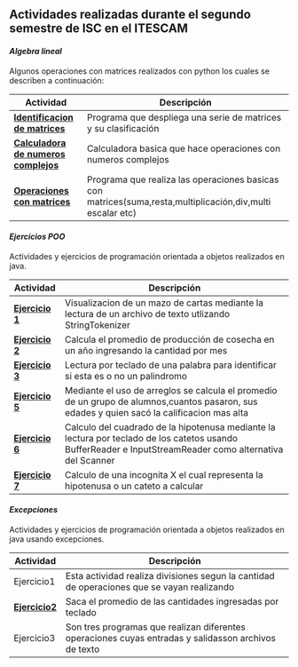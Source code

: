 ## Actividades realizadas durante el segundo semestre de ISC en el ITESCAM
#### *Algebra lineal*
Algunos operaciones con matrices realizados con python los cuales se describen a continuación:

| Actividad| Descripción |
| --- | --- |
| [**Identificacion de matrices**](Algebra%20Lineal/Identificación%20de%20matrices)| Programa que despliega una serie de matrices y su clasificación|
| [**Calculadora de numeros complejos**](Algebra%20Lineal/Calculadora%20numeros%20complejos)|Calculadora basica que hace operaciones con numeros complejos|
| [**Operaciones con matrices**](Algebra%20Lineal/Operaciones%20con%20matrices)|Programa que realiza las operaciones basicas con matrices(suma,resta,multiplicación,div,multi escalar etc)|

#### *Ejercicios POO*
Actividades y ejercicios de programación orientada a objetos realizados en java.

| Actividad| Descripción |
| --- | --- |
| [**Ejercicio 1**](Ejercicios%20POO/ejercicio1/README.md) |Visualizacion de un mazo de cartas mediante la lectura de un archivo de texto utlizando StringTokenizer|
| [**Ejercicio 2**](Ejercicios%20POO/ejercicio2/README.md) |Calcula el promedio de producción de cosecha en un año ingresando la cantidad por mes |
| [**Ejercicio 3**](Ejercicios%20POO/Ejercicio3/README.md) |Lectura por teclado de una palabra para identificar si esta es o no un palindromo|
| [**Ejercicio 5**](Ejercicios%20POO/Ejercicio5/README.md)|Mediante el uso de arreglos se calcula el promedio de un grupo de alumnos,cuantos pasaron, sus edades y quien sacó la calificacion mas alta|
| [**Ejercicio 6**](Ejercicios%20POO/ejercicio6/README.md) |Calculo del cuadrado de la hipotenusa mediante la lectura por teclado de los catetos usando BufferReader e InputStreamReader como alternativa del Scanner|
| [**Ejercicio 7**](Ejercicios%20POO/ejercicio7/README.md) |Calculo de una incognita X el cual representa la hipotenusa o un cateto a calcular |


#### *Excepciones*
Actividades y ejercicios de programación orientada a objetos realizados en java usando excepciones.

| Actividad|Descripción |
|---|---|
|Ejercicio1|Esta actividad realiza divisiones segun la cantidad de operaciones que se vayan realizando|
|[**Ejercicio2**](/Segundo-Semestre/Excepciones/Ejercicio%202)|Saca el promedio de las cantidades ingresadas por teclado|
|Ejercicio3|Son tres programas que realizan diferentes operaciones cuyas entradas y salidasson archivos de texto|
